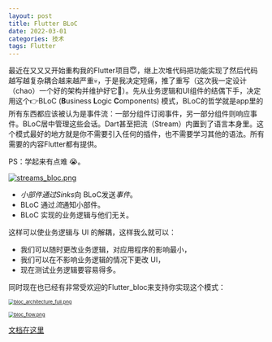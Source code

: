 ```yaml
---
layout: post
title: Flutter BLoC
date: 2022-03-01
categories: 技术
tags: Flutter
---
```


最近在又又又开始重构我的Flutter项目😇，继上次堆代码把功能实现了然后代码越写越复杂耦合越来越严重💀，于是我决定短痛，推了重写（这次我一定设计（chao）一个好的架构并维护好它💪）。先从业务逻辑和UI组件的结偶下手，决定用这个👉BLoC (**B**usiness **L**ogic **C**omponents) 模式，BLoC的哲学就是app里的所有东西都应该被认为是事件流：一部分组件订阅事件，另一部分组件则响应事件。BLoC居中管理这些会话。Dart甚至把流（Stream）内置到了语言本身里。这个模式最好的地方就是你不需要引入任何的插件，也不需要学习其他的语法。所有需要的内容Flutter都有提供。

PS：学起来有点难 😭。　

[![streams_bloc.png](https://image.hanblog.fun/images/2022/03/01/streams_bloc.png)](https://image.hanblog.fun/image/1G1)

- *小部件通过Sinks*向 BLoC发送*事件*。
- BLoC 通过*流*通知小部件。
- BLoC 实现的业务逻辑与他们无关。

这样可以使业务逻辑与 UI 的解耦，这样我么就可以：

- 我们可以随时更改业务逻辑，对应用程序的影响最小，
- 我们可以在不影响业务逻辑的情况下更改 UI，
- 现在测试业务逻辑要容易得多。

同时现在也已经有非常受欢迎的Flutter_bloc来支持你实现这个模式：

[<img src="https://image.hanblog.fun/images/2022/02/27/bloc_architecture_full.png" alt="bloc_architecture_full.png" style="zoom:67%;" />](https://image.hanblog.fun/image/S7V)

[<img src="https://image.hanblog.fun/images/2022/02/27/bloc_flow.png" alt="bloc_flow.png" style="zoom:67%;" />](https://image.hanblog.fun/image/aze)

[文档在这里](https://bloclibrary.dev/#/gettingstarted)
